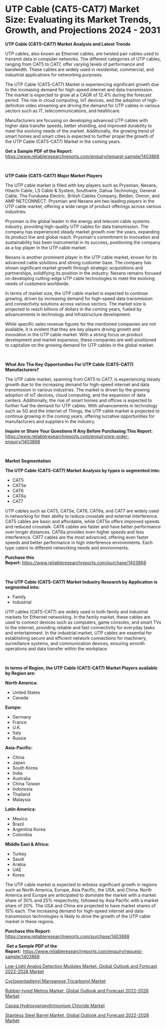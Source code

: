 <p><h1>UTP Cable (CAT5-CAT7) Market Size: Evaluating its Market Trends, Growth, and Projections 2024 - 2031</h1></p><p><strong>UTP Cable (CAT5-CAT7) Market Analysis and Latest Trends</strong></p>
<p><p>UTP cables, also known as Ethernet cables, are twisted pair cables used to transmit data in computer networks. The different categories of UTP cables, ranging from CAT5 to CAT7, offer varying levels of performance and bandwidth. These cables are widely used in residential, commercial, and industrial applications for networking purposes.</p><p>The UTP Cable (CAT5-CAT7) Market is experiencing significant growth due to the increasing demand for high-speed internet and data transmission. The market is expected to grow at a CAGR of 12.4% during the forecast period. The rise in cloud computing, IoT devices, and the adoption of high-definition video streaming are driving the demand for UTP cables in various sectors such as IT, telecommunications, and healthcare.</p><p>Manufacturers are focusing on developing advanced UTP cables with higher data transfer speeds, better shielding, and improved durability to meet the evolving needs of the market. Additionally, the growing trend of smart homes and smart cities is expected to further propel the growth of the UTP Cable (CAT5-CAT7) Market in the coming years.</p></p>
<p><strong>Get a Sample PDF of the Report:&nbsp;</strong> <a href="https://www.reliableresearchreports.com/enquiry/request-sample/1403868">https://www.reliableresearchreports.com/enquiry/request-sample/1403868</a></p>
<p>&nbsp;</p>
<p><strong>UTP Cable (CAT5-CAT7) Major Market Players</strong></p>
<p><p>The UTP cable market is filled with key players such as Prysmian, Nexans, Hitachi Cable, LS Cable & System, Southwire, Dahua Technology, General Cable, The Furukawa Electric, British Cables Company, Belden, Omron, and AMP NETCONNECT. Prysmian and Nexans are two leading players in the UTP cable market, offering a wide range of product offerings across various industries.</p><p>Prysmian is the global leader in the energy and telecom cable systems industry, providing high-quality UTP cables for data transmission. The company has experienced steady market growth over the years, expanding its product line and global reach. Prysmian's commitment to innovation and sustainability has been instrumental in its success, positioning the company as a top player in the UTP cable market.</p><p>Nexans is another prominent player in the UTP cable market, known for its advanced cable solutions and strong customer base. The company has shown significant market growth through strategic acquisitions and partnerships, solidifying its position in the industry. Nexans remains focused on developing cutting-edge UTP cable technologies to meet the evolving needs of customers worldwide.</p><p>In terms of market size, the UTP cable market is expected to continue growing, driven by increasing demand for high-speed data transmission and connectivity solutions across various sectors. The market size is projected to reach billions of dollars in the coming years, fueled by advancements in technology and infrastructure development.</p><p>While specific sales revenue figures for the mentioned companies are not available, it is evident that they are key players driving growth and innovation in the UTP cable market. With a strong focus on product development and market expansion, these companies are well-positioned to capitalize on the growing demand for UTP cables in the global market.</p></p>
<p>&nbsp;</p>
<p><strong>What Are The Key Opportunities For UTP Cable (CAT5-CAT7) Manufacturers?</strong></p>
<p><p>The UTP cable market, spanning from CAT5 to CAT7, is experiencing steady growth due to the increasing demand for high-speed internet and data transmission in various industries. The market is driven by the growing adoption of IoT devices, cloud computing, and the expansion of data centers. Additionally, the rise of smart homes and offices is expected to further fuel the demand for UTP cables. With advancements in technology such as 5G and the Internet of Things, the UTP cable market is projected to continue growing in the coming years, offering lucrative opportunities for manufacturers and suppliers in the industry.</p></p>
<p><strong>Inquire or Share Your Questions If Any Before Purchasing This Report:</strong> <a href="https://www.reliableresearchreports.com/enquiry/pre-order-enquiry/1403868">https://www.reliableresearchreports.com/enquiry/pre-order-enquiry/1403868</a></p>
<p>&nbsp;</p>
<p><strong>Market Segmentation</strong></p>
<p><strong>The UTP Cable (CAT5-CAT7) Market Analysis by types is segmented into:</strong></p>
<p><ul><li>CAT5</li><li>CAT5e</li><li>CAT6</li><li>CAT6a</li><li>CAT7</li></ul></p>
<p><p>UTP cables such as CAT5, CAT5e, CAT6, CAT6a, and CAT7 are widely used in networking for their ability to reduce crosstalk and external interference. CAT5 cables are basic and affordable, while CAT5e offers improved speeds and reduced crosstalk. CAT6 cables are faster and have better performance over longer distances. CAT6a provides even higher speeds and less interference. CAT7 cables are the most advanced, offering even faster speeds and better performance in high interference environments. Each type caters to different networking needs and environments.</p></p>
<p><strong>Purchase this Report:&nbsp;</strong><a href="https://www.reliableresearchreports.com/purchase/1403868">https://www.reliableresearchreports.com/purchase/1403868</a></p>
<p>&nbsp;</p>
<p><strong>The UTP Cable (CAT5-CAT7) Market Industry Research by Application is segmented into:</strong></p>
<p><ul><li>Family</li><li>Industrial</li></ul></p>
<p><p>UTP cables (CAT5-CAT7) are widely used in both family and industrial markets for Ethernet networking. In the family market, these cables are used to connect devices such as computers, game consoles, and smart TVs to the internet, providing reliable and fast connectivity for everyday tasks and entertainment. In the industrial market, UTP cables are essential for establishing secure and efficient network connections for machinery, surveillance systems, and communication devices, ensuring smooth operations and data transfer within the workplace.</p></p>
<p>&nbsp;</p>
<p><strong>In terms of Region, the UTP Cable (CAT5-CAT7) Market Players available by Region are:</strong></p>
<p>
    <p> <strong> North America: </strong>
        <ul>
            <li>United States</li>
            <li>Canada</li>
        </ul>
        </p> 
    <p> <strong> Europe: </strong>
        <ul>
            <li>Germany</li>
            <li>France</li>
            <li>U.K.</li>
            <li>Italy</li>
            <li>Russia</li>
        </ul>
        </p> 
    <p> <strong> Asia-Pacific: </strong>
        <ul>
            <li>China</li>
            <li>Japan</li>
            <li>South Korea</li>
            <li>India</li>
            <li>Australia</li>
            <li>China Taiwan</li>
            <li>Indonesia</li>
            <li>Thailand</li>
            <li>Malaysia</li>
        </ul>
        </p> 
    <p> <strong> Latin America: </strong>
        <ul>
            <li>Mexico</li>
            <li>Brazil</li>
            <li>Argentina Korea</li>
            <li>Colombia</li>
        </ul>
        </p> 
    <p> <strong> Middle East & Africa: </strong>
        <ul>
            <li>Turkey</li>
            <li>Saudi</li>
            <li>Arabia</li>
            <li>UAE</li>
            <li>Korea</li>
        </ul>
    </p>
    </p>
<p><p>The UTP cable market is expected to witness significant growth in regions such as North America, Europe, Asia Pacific, the USA, and China. North America and Europe are anticipated to dominate the market with a market share of 30% and 25% respectively, followed by Asia Pacific with a market share of 20%. The USA and China are projected to have market shares of 15% each. The increasing demand for high-speed internet and data transmission technologies is likely to drive the growth of the UTP cable market in these regions.</p></p>
<p><strong>Purchase this Report: </strong><a href="https://www.reliableresearchreports.com/purchase/1403868">https://www.reliableresearchreports.com/purchase/1403868</a></p>
<p>&nbsp;<strong>Get a Sample PDF of the Report:&nbsp;&nbsp;</strong><a href="https://www.reliableresearchreports.com/enquiry/request-sample/1403868">https://www.reliableresearchreports.com/enquiry/request-sample/1403868</a></p>
<p><strong></strong></p>
<p><p><a href="https://pretty-mail-caf.notion.site/Low-Light-Analog-Detection-Modules-Market-Global-Outlook-and-Forecast-2022-2028-Market-Centers-on--4f28bb3098904d7e8d6f69c65253adcb">Low-Light Analog Detection Modules Market, Global Outlook and Forecast 2022-2028 Market</a></p><p><a href="https://view.publitas.com/reportprime-1/cyclopentadienyl-manganese-tricarbonyl-market-research-report-provides-thorough-industry-overview-which-offers-an-in-depth-analysis-of-product-trends-and-new-market-divisions/">Cyclopentadienyl Manganese Tricarbonyl Market</a></p><p><a href="https://automatic-knee-4c7.notion.site/Rubber-tyred-Metros-Market-Global-Outlook-and-Forecast-2022-2028-Market-A-Comprehensive-Report-of--3a57be5cdeed43438d86ed38743be98b">Rubber-tyred Metros Market, Global Outlook and Forecast 2022-2028 Market</a></p><p><a href="https://view.publitas.com/reportprime-1/cassia-hydroxypropyltrimonium-chloride-market-centers-on-aspects-such-as-market-growth-market-share-market-opportunity-and-projected-forecasts-spanning-from-2024-to-2031/">Cassia Hydroxypropyltrimonium Chloride Market</a></p><p><a href="https://angry-finch-aaf.notion.site/Stainless-Steel-Barrel-Market-Global-Outlook-and-Forecast-2022-2028-Market-Challenges-Opportuniti-80013ee6199c4b24ae99cd5de6d2682a">Stainless Steel Barrel Market, Global Outlook and Forecast 2022-2028 Market</a></p></p>